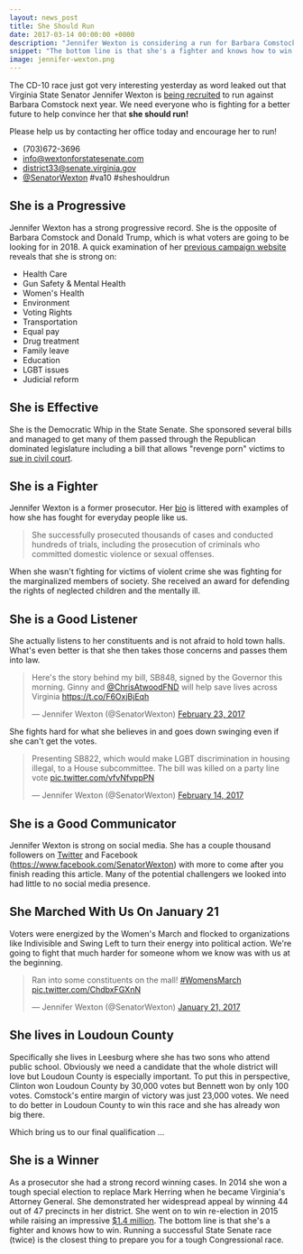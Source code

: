 ```yaml
---
layout: news_post
title: She Should Run
date: 2017-03-14 00:00:00 +0000
description: "Jennifer Wexton is considering a run for Barbara Comstock's Seat in Congress. Here's why she should."
snippet: "The bottom line is that she's a fighter and knows how to win. We need your help to encourage her to take the next step and help us retake the Congress."
image: jennifer-wexton.png
---
```


The CD-10 race just got very interesting yesterday as word leaked out that Virginia State Senator Jennifer Wexton is [being recruited](http://www.wextonforstatesenate.com/jennifers-bio) to run against Barbara Comstock next year. We need everyone who is fighting for a better future to help convince her that **she should run!**

<div id='promotion'>
  <p>Please help us by contacting her office today and encourage her to run!</p>
  <ul>
    <li>(703)672-3696</li>
    <li><a href='mailto:info@wextonforstatesenate.com'>info@wextonforstatesenate.com</a></li>
    <li><a href='mailto:district33@senate.virginia.gov'>district33@senate.virginia.gov</a></li>
    <li><a href='https://twitter.com/SenatorWexton'>@SenatorWexton</a> #va10 #sheshouldrun</li>
  </ul>
</div>

## She is a Progressive

Jennifer Wexton has a strong progressive record. She is the opposite of Barbara Comstock and Donald Trump, which is what voters are going to be looking for in 2018. A quick examination of her [previous campaign website](http://www.wextonforstatesenate.com/node/56) reveals that she is strong on:

* Health Care
* Gun Safety & Mental Health
* Women's Health
* Environment
* Voting Rights
* Transportation
* Equal pay
* Drug treatment
* Family leave
* Education
* LGBT issues
* Judicial reform

## She is Effective

She is the Democratic Whip in the State Senate. She sponsored several bills and managed to get many of them passed through the Republican dominated legislature including a bill that allows "revenge porn" victims to [sue in civil court](http://pilotonline.com/news/government/virginia/general-assembly-bill-would-allow-revenge-porn-victims-to-sue/article_0f1dfef7-82b9-56c9-9cf3-2557775ad1b1.html).

## She is a Fighter

Jennifer Wexton is a former prosecutor. Her [bio](http://www.wextonforstatesenate.com/jennifers-bio) is littered with examples of how she has fought for everyday people like us.

> She successfully prosecuted thousands of cases and conducted hundreds of trials, including the prosecution of criminals who committed domestic violence or sexual offenses.

When she wasn't fighting for victims of violent crime she was fighting for the marginalized members of society. She received an award for defending the rights of neglected children and the mentally ill.

## She is a Good Listener

She actually listens to her constituents and is not afraid to hold town halls. What's even better is that she then takes those concerns and passes them into law.

<blockquote class="twitter-tweet" data-lang="en"><p lang="en" dir="ltr">Here&#39;s the story behind my bill, SB848, signed by the Governor this morning. Ginny and <a href="https://twitter.com/ChrisAtwoodFND">@ChrisAtwoodFND</a> will help save lives across Virginia <a href="https://t.co/F6OxjBjEqh">https://t.co/F6OxjBjEqh</a></p>&mdash; Jennifer Wexton (@SenatorWexton) <a href="https://twitter.com/SenatorWexton/status/834862327451308035">February 23, 2017</a></blockquote>
<script async src="//platform.twitter.com/widgets.js" charset="utf-8"></script>

She fights hard for what she believes in and goes down swinging even if she can't get the votes.

<blockquote class="twitter-tweet" data-lang="en"><p lang="en" dir="ltr">Presenting SB822, which would make LGBT discrimination in housing illegal, to a House subcommittee. The bill was killed on a party line vote <a href="https://t.co/vfvNfvppPN">pic.twitter.com/vfvNfvppPN</a></p>&mdash; Jennifer Wexton (@SenatorWexton) <a href="https://twitter.com/SenatorWexton/status/831631335852752897">February 14, 2017</a></blockquote>
<script async src="//platform.twitter.com/widgets.js" charset="utf-8"></script>

## She is a Good Communicator

Jennifer Wexton is strong on social media. She has a couple thousand followers on [Twitter](https://twitter.com/SenatorWexton) and Facebook (https://www.facebook.com/SenatorWexton) with more to come after you finish reading this article. Many of the potential challengers we looked into had little to no social media presence.

## She Marched With Us On January 21

Voters were energized by the Women's March and flocked to organizations like Indivisible and Swing Left to turn their energy into political action. We're going to fight that much harder for someone whom we know was with us at the beginning.

<blockquote class="twitter-tweet" data-lang="en"><p lang="en" dir="ltr">Ran into some constituents on the mall! <a href="https://twitter.com/hashtag/WomensMarch?src=hash">#WomensMarch</a> <a href="https://t.co/ChdbxFGXnN">pic.twitter.com/ChdbxFGXnN</a></p>&mdash; Jennifer Wexton (@SenatorWexton) <a href="https://twitter.com/SenatorWexton/status/822838858006007808">January 21, 2017</a></blockquote>
<script async src="//platform.twitter.com/widgets.js" charset="utf-8"></script>

## She lives in Loudoun County

Specifically she lives in Leesburg where she has two sons who attend public school. Obviously we need a candidate that the whole district will love but Loudoun County is especially important. To put this in perspective, Clinton won Loudoun County by 30,000 votes but Bennett won by only 100 votes. Comstock's entire margin of victory was just 23,000 votes. We need to do better in Loudoun County to win this race and she has already won big there.

Which bring us to our final qualification ...

## She is a Winner

As a prosecutor she had a strong record winning cases. In 2014 she won a tough special election to replace Mark Herring when he became Virginia's Attorney General. She demonstrated her widespread appeal by winning 44 out of 47 precincts in her district. She went on to win re-election in 2015 while raising an impressive [$1.4 million](https://www.followthemoney.org/). The bottom line is that she's a fighter and knows how to win. Running a successful State Senate race (twice) is the closest thing to prepare you for a tough Congressional race.
